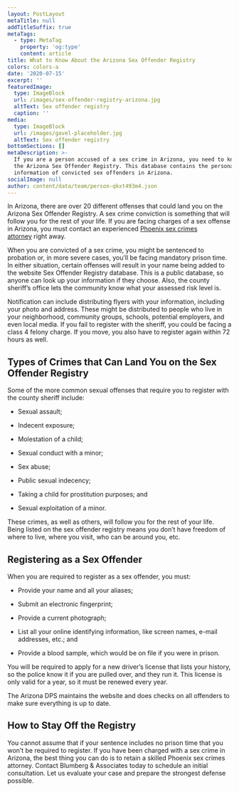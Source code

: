 ```yaml
---
layout: PostLayout
metaTitle: null
addTitleSuffix: true
metaTags:
  - type: MetaTag
    property: 'og:type'
    content: article
title: What to Know About the Arizona Sex Offender Registry
colors: colors-a
date: '2020-07-15'
excerpt: ''
featuredImage:
  type: ImageBlock
  url: /images/sex-offender-registry-arizona.jpg
  altText: Sex offender registry
  caption: ''
media:
  type: ImageBlock
  url: /images/gavel-placeholder.jpg
  altText: Sex offender registry
bottomSections: []
metaDescription: >-
  If you are a person accused of a sex crime in Arizona, you need to know about
  the Arizona Sex Offender Registry. This database contains the personal
  information of convicted sex offenders in Arizona.
socialImage: null
author: content/data/team/person-qkxt493m4.json
---
```

In Arizona, there are over 20 different offenses that could land you on the Arizona Sex Offender Registry. A sex crime conviction is something that will follow you for the rest of your life. If you are facing charges of a sex offense in Arizona, you must contact an experienced [Phoenix sex crimes attorney](https://azblumberglaw.com/phoenix-criminal-attorney/sex-crimes/) right away.

When you are convicted of a sex crime, you might be sentenced to probation or, in more severe cases, you’ll be facing mandatory prison time. In either situation, certain offenses will result in your name being added to the website Sex Offender Registry database. This is a public database, so anyone can look up your information if they choose. Also, the county sheriff’s office lets the community know what your assessed risk level is.

Notification can include distributing flyers with your information, including your photo and address. These might be distributed to people who live in your neighborhood, community groups, schools, potential employers, and even local media. If you fail to register with the sheriff, you could be facing a class 4 felony charge. If you move, you also have to register again within 72 hours as well.

## **Types of Crimes that Can Land You on the Sex Offender Registry**

Some of the more common sexual offenses that require you to register with the county sheriff include:

*   Sexual assault;

*   Indecent exposure;

*   Molestation of a child;

*   Sexual conduct with a minor;

*   Sex abuse;

*   Public sexual indecency;

*   Taking a child for prostitution purposes; and

*   Sexual exploitation of a minor.

These crimes, as well as others, will follow you for the rest of your life. Being listed on the sex offender registry means you don’t have freedom of where to live, where you visit, who can be around you, etc.

## **Registering as a Sex Offender**

When you are required to register as a sex offender, you must:

*   Provide your name and all your aliases;

*   Submit an electronic fingerprint;

*   Provide a current photograph;

*   List all your online identifying information, like screen names, e-mail addresses, etc.; and

*   Provide a blood sample, which would be on file if you were in prison.

You will be required to apply for a new driver’s license that lists your history, so the police know it if you are pulled over, and they run it. This license is only valid for a year, so it must be renewed every year.

The Arizona DPS maintains the website and does checks on all offenders to make sure everything is up to date.

## **How to Stay Off the Registry**

You cannot assume that if your sentence includes no prison time that you won’t be required to register. If you have been charged with a sex crime in Arizona, the best thing you can do is to retain a skilled Phoenix sex crimes attorney. Contact Blumberg & Associates today to schedule an initial consultation. Let us evaluate your case and prepare the strongest defense possible.
